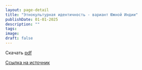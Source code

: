 ```yaml
---
layout: page-detail
title: "Этнокультурная идентичность - вариант Южной Индии"
publishDate: 01-01-2025
description: ""
tags:
image:
draft: false
---
```


Скачать [pdf](/upload/iblock/f50/f50401c9c9209ef9739184834c4b7270.pdf)

[Ссылка на источник](https://www.academia.edu/13067343/%D0%95%D0%BB%D0%B5%D0%BD%D0%B0%5F%D0%A0%D1%83%D0%B4%D0%B5%D0%BD%D0%BA%D0%BE%5F%D0%AD%D1%82%D0%BD%D0%BE%D0%BA%D1%83%D0%BB%D1%8C%D1%82%D1%83%D1%80%D0%BD%D0%B0%D1%8F%5F%D0%B8%D0%B4%D0%B5%D0%BD%D1%82%D0%B8%D1%87%D0%BD%D0%BE%D1%81%D1%82%D1%8C%5F%D0%B2%D0%B0%D1%80%D0%B8%D0%B0%D0%BD%D1%82%5F%D0%AE%D0%B6%D0%BD%D0%BE%D0%B9%5F%D0%98%D0%BD%D0%B4%D0%B8%D0%B8)  
  
  
